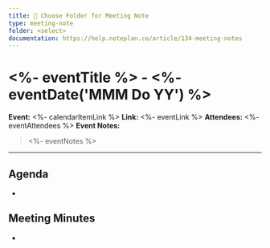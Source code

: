 ```yaml
---
title: 📁 Choose Folder for Meeting Note
type: meeting-note
folder: <select>
documentation: https://help.noteplan.co/article/134-meeting-notes
---
```

# <%- eventTitle %> - <%- eventDate('MMM Do YY') %>
**Event:**  <%- calendarItemLink %>
**Link:** <%- eventLink %>
**Attendees:** <%- eventAttendees %>
**Event Notes:** 
> <%- eventNotes %>
---

## Agenda
- 

## Meeting Minutes
- 
